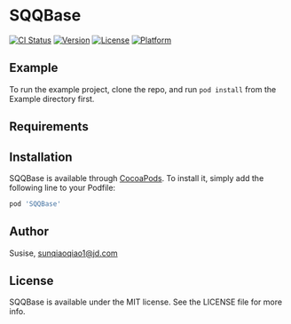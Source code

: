 # SQQBase

[![CI Status](https://img.shields.io/travis/Susise/SQQBase.svg?style=flat)](https://travis-ci.org/Susise/SQQBase)
[![Version](https://img.shields.io/cocoapods/v/SQQBase.svg?style=flat)](https://cocoapods.org/pods/SQQBase)
[![License](https://img.shields.io/cocoapods/l/SQQBase.svg?style=flat)](https://cocoapods.org/pods/SQQBase)
[![Platform](https://img.shields.io/cocoapods/p/SQQBase.svg?style=flat)](https://cocoapods.org/pods/SQQBase)

## Example

To run the example project, clone the repo, and run `pod install` from the Example directory first.

## Requirements

## Installation

SQQBase is available through [CocoaPods](https://cocoapods.org). To install
it, simply add the following line to your Podfile:

```ruby
pod 'SQQBase'
```

## Author

Susise, sunqiaoqiao1@jd.com

## License

SQQBase is available under the MIT license. See the LICENSE file for more info.
